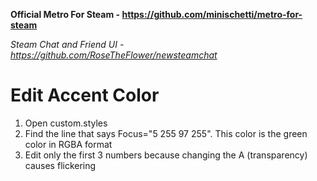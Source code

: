 **Official Metro For Steam - https://github.com/minischetti/metro-for-steam**

*Steam Chat and Friend UI - https://github.com/RoseTheFlower/newsteamchat*



#                                                                    Edit Accent Color
1. Open custom.styles
2. Find the line that says Focus="5 255 97 255". This color is the green color in RGBA format
3. Edit only the first 3 numbers because changing the A (transparency) causes flickering
